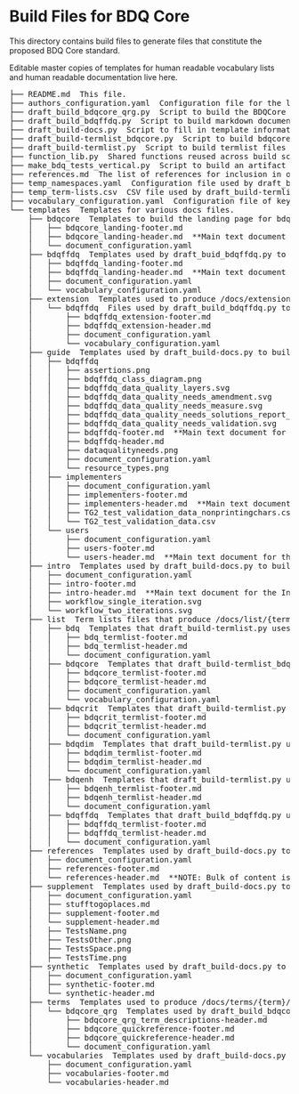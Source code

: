 # Build Files for BDQ Core
 
This directory contains build files to generate files that constitute the proposed BDQ Core standard.

Editable master copies of templates for human readable vocabulary lists and human readable documentation live here.

<pre>
├── README.md  This file.
├── authors_configuration.yaml  Configuration file for the list of authors and contributors.
├── draft_build_bdqcore_qrg.py  Script to build the BDQCore Quick Reference Guide.
├── draft_build_bdqffdq.py  Script to build markdown documents for the BDQFFDQ Framework Ontology from the OWL ontology.
├── draft_build-docs.py  Script to fill in template information and copy files that don't include terms from build/templates to docs/.
├── draft_build-termlist_bdqcore.py  Script to build bdqcore termlist for docs/list/ from templates, needs more complete input list,  draft refers to this being to build a draft standard.
├── draft_build-termlist.py  Script to build termlist files for docs/list/ from templates (plus RDF for dist/), draft refers to this being to build a draft standard.
├── function_lib.py  Shared functions reused across build scripts.
├── make_bdq_tests_vertical.py  Script to build an artifact containing a list of tests. ** NOTE: purpose unclear.**
├── references.md  The list of references for inclusion in other files.
├── temp_namespaces.yaml  Configuration file used by draft_build-termlist.py to replace an rs.tdwg.org resource unavailable for a draft standard.
├── temp_term-lists.csv  CSV file used by draft_build-termlist.py to replace an rs.tdwg.org resource unavailable for a draft standard.
├── vocabulary_configuration.yaml  Configuration file of key to terms used to describe terms in bdq, bdqdim, bdqenh, and bdqcrit.
└── templates  Templates for various docs files.
    ├── bdqcore  Templates to build the landing page for bdqcore.
    │   ├── bdqcore_landing-footer.md
    │   ├── bdqcore_landing-header.md  **Main text document for landing page.**
    │   └── document_configuration.yaml
    ├── bdqffdq  Templates used by draft_buid_bdqffdq.py to build landing page for bdqffdq /docs/bdqffdq/index.md.
    │   ├── bdqffdq_landing-footer.md
    │   ├── bdqffdq_landing-header.md  **Main text document for landing page. Includes mathematical forumulation.**
    │   ├── document_configuration.yaml
    │   └── vocabulary_configuration.yaml
    ├── extension  Templates used to produce /docs/extension/{term}/index.md vocabulary extension list files.
    │   └── bdqffdq  Files used by draft_build_bdqffdq.py to build docs/extension/bdqffdq/index.md extension list with additional axioms.
    │       ├── bdqffdq_extension-footer.md
    │       ├── bdqffdq_extension-header.md
    │       ├── document_configuration.yaml
    │       └── vocabulary_configuration.yaml
    ├── guide  Templates used by draft_build-docs.py to build docs/guide/ pages.
    │   ├── bdqffdq
    │   │   ├── assertions.png
    │   │   ├── bdqffdq_class_diagram.png
    │   │   ├── bdqffdq_data_quality_layers.svg
    │   │   ├── bdqffdq_data_quality_needs_amendment.svg
    │   │   ├── bdqffdq_data_quality_needs_measure.svg
    │   │   ├── bdqffdq_data_quality_needs_solutions_report_validation.svg
    │   │   ├── bdqffdq_data_quality_needs_validation.svg
    │   │   ├── bdqffdq-footer.md  **Main text document for the BDQFFDQ Guide.**
    │   │   ├── bdqffdq-header.md
    │   │   ├── dataqualityneeds.png
    │   │   ├── document_configuration.yaml
    │   │   └── resource_types.png
    │   ├── implementers
    │   │   ├── document_configuration.yaml
    │   │   ├── implementers-footer.md
    │   │   ├── implementers-header.md  **Main text document for the Implementer's Guide.**
    │   │   ├── TG2_test_validation_data_nonprintingchars.csv
    │   │   └── TG2_test_validation_data.csv
    │   └── users
    │       ├── document_configuration.yaml
    │       ├── users-footer.md
    │       └── users-header.md  **Main text document for the User's Guide**
    ├── intro  Templates used by draft_build-docs.py to build docs/intro/.
    │   ├── document_configuration.yaml
    │   ├── intro-footer.md
    │   ├── intro-header.md  **Main text document for the Introduction.**
    │   ├── workflow_single_iteration.svg
    │   └── workflow_two_iterations.svg
    ├── list  Term lists files that produce /docs/list/{term}/index.md and /dist/{term}.xml files using draft_build-termlist.py.
    │   ├── bdq  Templates that draft_build-termlist.py uses to build bdq terms list.
    │   │   ├── bdq_termlist-footer.md
    │   │   ├── bdq_termlist-header.md
    │   │   └── document_configuration.yaml
    │   ├── bdqcore  Templates that draft_build-termlist_bdqcore.py uses for build.
    │   │   ├── bdqcore_termlist-footer.md  
    │   │   ├── bdqcore_termlist-header.md
    │   │   ├── document_configuration.yaml
    │   │   └── vocabulary_configuration.yaml
    │   ├── bdqcrit  Templates that draft_build-termlist.py uses to build bdqcrit terms list.
    │   │   ├── bdqcrit_termlist-footer.md
    │   │   ├── bdqcrit_termlist-header.md
    │   │   └── document_configuration.yaml
    │   ├── bdqdim  Templates that draft_build-termlist.py uses to build bdqdim terms list.
    │   │   ├── bdqdim_termlist-footer.md
    │   │   ├── bdqdim_termlist-header.md
    │   │   └── document_configuration.yaml
    │   ├── bdqenh  Templates that draft_build-termlist.py uses to build bdqenh terms list.
    │   │   ├── bdqenh_termlist-footer.md
    │   │   ├── bdqenh_termlist-header.md
    │   │   └── document_configuration.yaml
    │   ├── bdqffdq  Templates that draft_build_bdqffdq.py uses for build.
    │   │   ├── bdqffdq_termlist-footer.md
    │   │   ├── bdqffdq_termlist-header.md
    │   │   └── document_configuration.yaml
    ├── references  Templates used by draft_build-docs.py to build docs/references/.
    │   ├── document_configuration.yaml
    │   ├── references-footer.md
    │   └── references-header.md  **NOTE: Bulk of content is in build/references.md above.**
    ├── supplement  Templates used by draft_build-docs.py to build docs/supplement/.
    │   ├── document_configuration.yaml
    │   ├── stufftogoplaces.md
    │   ├── supplement-footer.md
    │   └── supplement-header.md
    │   ├── TestsName.png    
    │   ├── TestsOther.png    
    │   ├── TestsSpace.png    
    │   ├── TestsTime.png    
    ├── synthetic  Templates used by draft_build-docs.py to build docs/synthetic/.
    │   ├── document_configuration.yaml
    │   ├── synthetic-footer.md
    │   └── synthetic-header.md
    ├── terms  Templates used to produce /docs/terms/{term}/index.md 
    │   └── bdqcore_qrg  Templates used by draft_build_bdqcore_qrg.py to build docs/terms/bdqcore/index.md Quick Reference Guide.
    │       ├── bdqcore_qrg_term_descriptions-header.md 
    │       ├── bdqcore_quickreference-footer.md
    │       ├── bdqcore_quickreference-header.md
    │       └── document_configuration.yaml
    └── vocabularies  Templates used by draft_build-docs.py to build docs/vocabularies/.
        ├── document_configuration.yaml
        ├── vocabularies-footer.md
        └── vocabularies-header.md
</pre>

